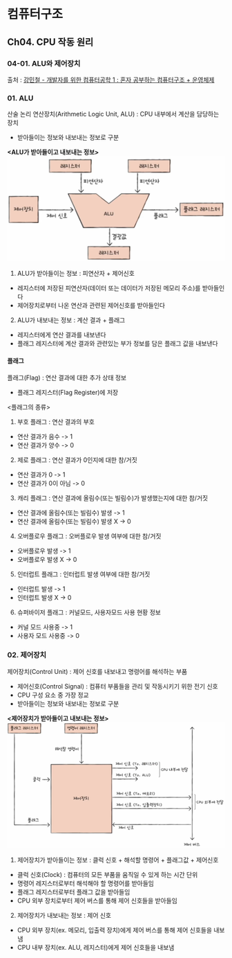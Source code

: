 # 컴퓨터구조
## Ch04. CPU 작동 원리
### 04-01. ALU와 제어장치
출처 : [강민철 - 개발자를 위한 컴퓨터공학 1 : 혼자 공부하는 컴퓨터구조 + 운영체제](https://www.inflearn.com/course/%ED%98%BC%EC%9E%90-%EA%B3%B5%EB%B6%80%ED%95%98%EB%8A%94-%EC%BB%B4%ED%93%A8%ED%84%B0%EA%B5%AC%EC%A1%B0-%EC%9A%B4%EC%98%81%EC%B2%B4%EC%A0%9C)

### 01. ALU
산술 논리 연산장치(Arithmetic Logic Unit, ALU) : CPU 내부에서 계산을 담당하는 장치
- 받아들이는 정보와 내보내는 정보로 구분

**<ALU가 받아들이고 내보내는 정보>**
![ALU가 받아들이고 내보내는 정보](<../images/Ch04/ALU가 받아들이고 내보내는 정보.PNG>)

1. ALU가 받아들이는 정보 : 피연산자 + 제어신호
- 레지스터에 저장된 피연산자(데이터 또는 데이터가 저장된 메모리 주소)를 받아들인다
- 제어장치로부터 나온 연산과 관련된 제어신호를 받아들인다
2. ALU가 내보내는 정보 : 계산 결과 + 플래그
- 레지스터에게 연산 결과를 내보낸다
- 플래그 레지스터에 계산 결과와 관련있는 부가 정보를 담은 플래그 값을 내보낸다

#### 플래그
플래그(Flag) : 연산 결과에 대한 추가 상태 정보
- 플래그 레지스터(Flag Register)에 저장

<플래그의 종류>
1. 부호 플래그 : 연산 결과의 부호
- 연산 결과가 음수 -> 1
- 연산 결과가 양수 -> 0
2. 제로 플래그 : 연산 결과가 0인지에 대한 참/거짓
- 연산 결과가 0 -> 1
- 연산 결과가 0이 아님 -> 0
3. 캐리 플래그 : 연산 결과에 올림수(또는 빌림수)가 발생했는지에 대한 참/거짓
- 연산 결과에 올림수(또는 빌림수) 발생 -> 1
- 연산 결과에 올림수(또는 빌림수) 발생 X -> 0
4. 오버플로우 플래그 : 오버플로우 발생 여부에 대한 참/거짓
- 오버플로우 발생 -> 1
- 오버플로우 발생 X -> 0
5. 인터럽트 플래그 : 인터럽트 발생 여부에 대한 참/거짓
- 인터럽트 발생 -> 1
- 인터럽트 발생 X -> 0
6. 슈퍼바이저 플래그 : 커널모드, 사용자모드 사용 현황 정보
- 커널 모드 사용중 -> 1
- 사용자 모드 사용중 -> 0

### 02. 제어장치
제어장치(Control Unit) : 제어 신호를 내보내고 명령어를 해석하는 부품
- 제어신호(Control Signal) : 컴퓨터 부품들을 관리 및 작동시키기 위한 전기 신호
- CPU 구성 요소 중 가장 정교
- 받아들이는 정보와 내보내는 정보로 구분

**<제어장치가 받아들이고 내보내는 정보>**
![제어장치가 받아들이고 내보내는 정보](<../images/Ch04/제어장치가 받아들이고 내보내는 정보.PNG>)
1. 제어장치가 받아들이는 정보 : 클럭 신호 + 해석할 명령어 + 플래그값 + 제어신호
- 클럭 신호(Clock) : 컴퓨터의 모든 부품을 움직일 수 있게 하는 시간 단위
- 명령어 레지스터로부터 해석해야 할 명령어를 받아들임
- 플래그 레지스터로부터 플래그 값을 받아들임
- CPU 외부 장치로부터 제어 버스를 통해 제어 신호들을 받아들임

2. 제어장치가 내보내는 정보 : 제어 신호
- CPU 외부 장치(ex. 메모리, 입출력 장치)에게 제어 버스를 통해 제어 신호들을 내보냄
- CPU 내부 장치(ex. ALU, 레지스터)에게 제어 신호들을 내보냄
